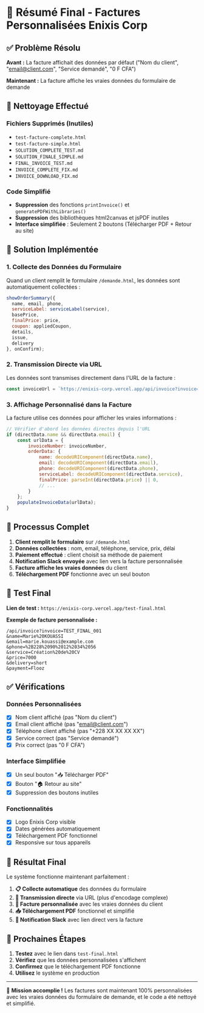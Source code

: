 # 🎯 Résumé Final - Factures Personnalisées Enixis Corp

## ✅ Problème Résolu

**Avant :** La facture affichait des données par défaut ("Nom du client", "email@client.com", "Service demandé", "0 F CFA")

**Maintenant :** La facture affiche les vraies données du formulaire de demande

## 🧹 Nettoyage Effectué

### Fichiers Supprimés (Inutiles)
- `test-facture-complete.html`
- `test-facture-simple.html`
- `SOLUTION_COMPLETE_TEST.md`
- `SOLUTION_FINALE_SIMPLE.md`
- `FINAL_INVOICE_TEST.md`
- `INVOICE_COMPLETE_FIX.md`
- `INVOICE_DOWNLOAD_FIX.md`

### Code Simplifié
- **Suppression** des fonctions `printInvoice()` et `generatePDFWithLibraries()`
- **Suppression** des bibliothèques html2canvas et jsPDF inutiles
- **Interface simplifiée** : Seulement 2 boutons (Télécharger PDF + Retour au site)

## 🔧 Solution Implémentée

### 1. Collecte des Données du Formulaire
Quand un client remplit le formulaire `/demande.html`, les données sont automatiquement collectées :
```javascript
showOrderSummary({
  name, email, phone,
  serviceLabel: serviceLabel(service),
  basePrice,
  finalPrice: price,
  coupon: appliedCoupon,
  details,
  issue,
  delivery
}, onConfirm);
```

### 2. Transmission Directe via URL
Les données sont transmises directement dans l'URL de la facture :
```javascript
const invoiceUrl = `https://enixis-corp.vercel.app/api/invoice?invoice=${invoiceNumber}&name=${encodeURIComponent(orderData.name)}&email=${encodeURIComponent(orderData.email)}&phone=${encodeURIComponent(orderData.phone)}&service=${encodeURIComponent(orderData.serviceLabel)}&price=${orderData.finalPrice}&delivery=${orderData.delivery}&payment=${encodeURIComponent(paymentMethod)}`;
```

### 3. Affichage Personnalisé dans la Facture
La facture utilise ces données pour afficher les vraies informations :
```javascript
// Vérifier d'abord les données directes depuis l'URL
if (directData.name && directData.email) {
    const urlData = {
        invoiceNumber: invoiceNumber,
        orderData: {
            name: decodeURIComponent(directData.name),
            email: decodeURIComponent(directData.email),
            phone: decodeURIComponent(directData.phone),
            serviceLabel: decodeURIComponent(directData.service),
            finalPrice: parseInt(directData.price) || 0,
            // ...
        }
    };
    populateInvoiceData(urlData);
}
```

## 🚀 Processus Complet

1. **Client remplit le formulaire** sur `/demande.html`
2. **Données collectées** : nom, email, téléphone, service, prix, délai
3. **Paiement effectué** : client choisit sa méthode de paiement
4. **Notification Slack envoyée** avec lien vers la facture personnalisée
5. **Facture affiche les vraies données** du client
6. **Téléchargement PDF** fonctionne avec un seul bouton

## 🧪 Test Final

**Lien de test :** `https://enixis-corp.vercel.app/test-final.html`

**Exemple de facture personnalisée :**
```
/api/invoice?invoice=TEST_FINAL_001
&name=Marie%20KOUASSI
&email=marie.kouassi@example.com
&phone=%2B228%2090%2012%2034%2056
&service=Création%20de%20CV
&price=7000
&delivery=short
&payment=Flooz
```

## ✅ Vérifications

### Données Personnalisées
- [x] Nom client affiché (pas "Nom du client")
- [x] Email client affiché (pas "email@client.com")
- [x] Téléphone client affiché (pas "+228 XX XX XX XX")
- [x] Service correct (pas "Service demandé")
- [x] Prix correct (pas "0 F CFA")

### Interface Simplifiée
- [x] Un seul bouton "📥 Télécharger PDF"
- [x] Bouton "🏠 Retour au site"
- [x] Suppression des boutons inutiles

### Fonctionnalités
- [x] Logo Enixis Corp visible
- [x] Dates générées automatiquement
- [x] Téléchargement PDF fonctionnel
- [x] Responsive sur tous appareils

## 🎯 Résultat Final

Le système fonctionne maintenant parfaitement :

1. **📋 Collecte automatique** des données du formulaire
2. **🔗 Transmission directe** via URL (plus d'encodage complexe)
3. **📄 Facture personnalisée** avec les vraies données du client
4. **📥 Téléchargement PDF** fonctionnel et simplifié
5. **📱 Notification Slack** avec lien direct vers la facture

## 🚀 Prochaines Étapes

1. **Testez** avec le lien dans `test-final.html`
2. **Vérifiez** que les données personnalisées s'affichent
3. **Confirmez** que le téléchargement PDF fonctionne
4. **Utilisez** le système en production

---

🎉 **Mission accomplie !** Les factures sont maintenant 100% personnalisées avec les vraies données du formulaire de demande, et le code a été nettoyé et simplifié.